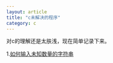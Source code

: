 ```yaml
---
layout: article
title: "c未解决的程序"
category: c
---
```


对c的理解还是太肤浅，现在简单记录下来。

1.[如何输入未知数量的字符串](https://www.hackerrank.com/challenges/30-dictionaries-and-maps)
